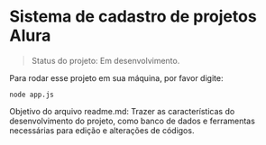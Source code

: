 <h1>Sistema de cadastro de projetos Alura</h1>

>Status do projeto: Em desenvolvimento.

Para rodar esse projeto em sua máquina, por favor digite:

```
node app.js
```
Objetivo do arquivo readme.md: Trazer as características do desenvolvimento do projeto, como banco de dados e ferramentas necessárias para edição e alterações de códigos. 
